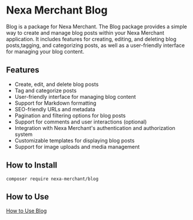 # Nexa Merchant Blog

Blog is a package for Nexa Merchant. The Blog package provides a simple way to create and manage blog posts within your Nexa Merchant application. It includes features for creating, editing, and deleting blog posts,tagging, and categorizing posts, as well as a user-friendly interface for managing your blog content.
## Features

- Create, edit, and delete blog posts
- Tag and categorize posts
- User-friendly interface for managing blog content
- Support for Markdown formatting
- SEO-friendly URLs and metadata
- Pagination and filtering options for blog posts
- Support for comments and user interactions (optional)
- Integration with Nexa Merchant's authentication and authorization system
- Customizable templates for displaying blog posts
- Support for image uploads and media management


## How to Install

```
composer require nexa-merchant/blog
```

## How to Use

[How to Use Blog](docs/how-to-use.md)

